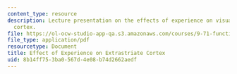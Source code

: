 ```yaml
---
content_type: resource
description: Lecture presentation on the effects of experience on visual and extrastriate
  cortex.
file: https://ol-ocw-studio-app-qa.s3.amazonaws.com/courses/9-71-functional-mri-of-high-level-vision-fall-2007/8b14ff753ba0567d4e08b74d2662aedf_lec10_exper.pdf
file_type: application/pdf
resourcetype: Document
title: Effect of Experience on Extrastriate Cortex
uid: 8b14ff75-3ba0-567d-4e08-b74d2662aedf
---
```

